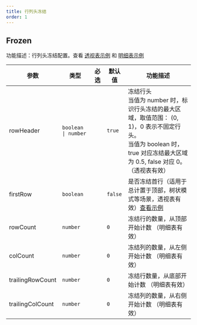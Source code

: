 ```yaml
---
title: 行列头冻结
order: 1
---
```


## Frozen

功能描述：行列头冻结配置。查看 [透视表示例](/examples/layout/frozen/#pivot-frozen-row-header) 和 [明细表示例](/examples/layout/frozen/#table-frozen)

| 参数 | 类型 | 必选  | 默认值 | 功能描述 |
| -- | --- | --  | -- | --- |
| rowHeader | `boolean \| number` |  |   `true` | 冻结行头<br/>当值为 number 时，标识行头冻结的最大区域，取值范围： (0, 1)，0 表示不固定行头。<br/>当值为 boolean 时，true 对应冻结最大区域为 0.5, false 对应 0。<br/> （透视表有效） |
| firstRow | `boolean` |  |   `false` | 是否冻结首行（适用于总计置于顶部，树状模式等场景，透视表有效）[查看示例](/examples/layout/frozen/#frozen-pivot-grid) |
| rowCount | `number` |  |  `0`  | 冻结行的数量，从顶部开始计数 （明细表有效） |
| colCount | `number` |  |  `0`  | 冻结列的数量，从左侧开始计数 （明细表有效） |
| trailingRowCount | `number` |    | `0` | 冻结行数量，从底部开始计数 （明细表有效） |
| trailingColCount | `number` |   | `0` | 冻结列的数量，从右侧开始计数 （明细表有效） |
